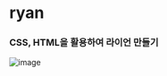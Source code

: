 <h1>ryan</h1>

<h3>CSS, HTML을 활용하여 라이언 만들기</h3>

![image](https://github.com/leeyongha2006/Javascript-project/assets/126844590/35da93f4-8c1e-462d-ae37-0e2441505aee)
